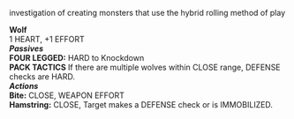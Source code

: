 investigation of creating monsters that use the hybrid rolling method of play

**Wolf** <br>
1 HEART, +1 EFFORT  
***Passives***  
**FOUR LEGGED:** HARD to Knockdown  
**PACK TACTICS** If there are multiple wolves within CLOSE range, DEFENSE checks are HARD.  
***Actions***  
**Bite:** CLOSE, WEAPON EFFORT  
**Hamstring:** CLOSE, Target makes a DEFENSE check or is IMMOBILIZED.  
